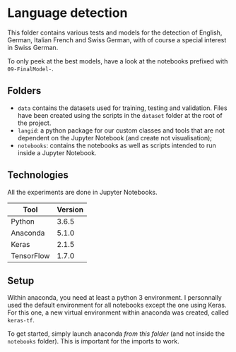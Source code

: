# Language detection

This folder contains various tests and models for the detection of English, German, Italian French and Swiss German, with of course a special interest in Swiss German.

To only peek at the best models, have a look at the notebooks prefixed with `09-FinalModel-`.

## Folders

* `data` contains the datasets used for training, testing and validation. Files have been created using the scripts in the `dataset` folder at the root of the project.
* `langid`: a python package for our custom classes and tools that are not dependent on the Jupyter Notebook (and create not visualisation);
* `notebooks`: contains the notebooks as well as scripts intended to run inside a Jupyter Notebook.

## Technologies

All the experiments are done in Jupyter Notebooks.

| Tool       | Version |
|------------|---------|
| Python     | 3.6.5   |
| Anaconda   | 5.1.0   |
| Keras      | 2.1.5   |
| TensorFlow | 1.7.0   |


## Setup

Within anaconda, you need at least a python 3 environment. I personnally used the default environment for all notebooks except the one using Keras. For this one, a new virtual environment within anaconda was created, called `keras-tf`. 

To get started, simply launch anaconda _from this folder_ (and not inside the `notebooks` folder). This is important for the imports to work.

